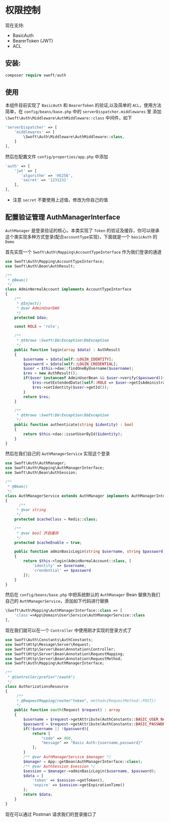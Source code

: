 # 权限控制
现在支持:
- BasicAuth 
- BearerToken (JWT)
- ACL

## 安装:
  
```php
composer require swoft/auth
```
  
## 使用

本组件目前实现了 `BasicAuth` 和 `BearerToken` 的验证,以及简单的 `ACL`，使用方法简单，在 `config/beans/base.php` 中的 `serverDispatcher.middlewares` 里 添加 `\Swoft\Auth\Middleware\AuthMiddleware::class` 中间件，如下

```php
'serverDispatcher' => [
    'middlewares' => [
        \Swoft\Auth\Middleware\AuthMiddleware::class,
    ]
],
```

然后在配置文件 `config/properties/app.php` 中添加

```php
'auth' => [
    'jwt' => [
       'algorithm' => 'HS256',
       'secret' => '1231231'
    ],
],
```
- 注意 `secret` 不要使用上述值，修改为你自己的值

## 配置验证管理 AuthManagerInterface

`AuthManager` 是登录验证的核心，本类实现了 `Token` 的验证及缓存，你可以继承这个类实现多种方式登录(配合`accountType`实现)，下面就是一个 `basicAuth` 的 `Demo`

首先实现一个 `Swoft\Auth\Mapping\AccountTypeInterface` 作为我们登录的通道

```php
use Swoft\Auth\Mapping\AccountTypeInterface;
use Swoft\Auth\Bean\AuthResult;

/**
 * @Bean()
 */
class AdminNormalAccount implements AccountTypeInterface
{
    /**
     * @Inject()
     * @var AdminUserDAO
     */
    protected $dao;

    const ROLE = 'role';

    /**
     * @throws \Swoft\Db\Exception\DbException
     */
    public function login(array $data) : AuthResult
    {
        $username = $data[self::LOGIN_IDENTITY];
        $password = $data[self::LOGIN_CREDENTIAL];
        $user = $this->dao::findOneByUsername($username);
        $res = new AuthResult();
        if($user instanceof AdminUserBean && $user->verify($password)){
            $res->setExtendedData([self::ROLE => $user->getIsAdministrator()]);
            $res->setIdentity($user->getId());
        }
        return $res;
    }

    /**
     * @throws \Swoft\Db\Exception\DbException
     */
    public function authenticate(string $identity) : bool
    {
        return $this->dao::issetUserById($identity);
    }
}
```

然后在我们自己的 `AuthManagerService` 实现这个登录

```php
use Swoft\Auth\AuthManager;
use Swoft\Auth\Mapping\AuthManagerInterface;
use Swoft\Auth\Bean\AuthSession;

/**
 * @Bean()
 */
class AuthManagerService extends AuthManager implements AuthManagerInterface
{
      /**
     * @var string
     */
    protected $cacheClass = Redis::class;

    /**
     * @var bool 开启缓存
     */
    protected $cacheEnable = true;

    public function adminBasicLogin(string $username, string $password) : AuthSession
    {
        return $this->login(AdminNormalAccount::class, [
            'identity' => $username,
            'crendential' => $password
        ]);
    }
}
```

然后在 `config/beans/base.php` 中把系统默认的 `AuthManager` Bean 替换为我们自己的 `AuthManagerService`，添加如下代码进行替换

```php
\Swoft\Auth\Mapping\AuthManagerInterface::class => [
    'class'=>App\Domain\User\Service\AuthManagerService::class
],
```

现在我们就可以在一个 `Controller` 中使用刚才实现的登录方式了

```php
use Swoft\Auth\Constants\AuthConstants;
use Swoft\Http\Message\Server\Request;
use Swoft\Http\Server\Bean\Annotation\Controller;
use Swoft\Http\Server\Bean\Annotation\RequestMapping;
use Swoft\Http\Server\Bean\Annotation\RequestMethod;
use Swoft\Auth\Mapping\AuthManagerInterface;

/**
 * @Controller(prefix="/oauth")
 */
class AuthorizationsResource
{
     /**
     * @RequestMapping(route="token", method={RequestMethod::POST})
     */
    public function oauth(Request $request) : array
    {
        $username = $request->getAttribute(AuthConstants::BASIC_USER_NAME) ?? '';
        $password = $request->getAttribute(AuthConstants::BASIC_PASSWORD) ?? '';
        if(!$username || !$password){
            return [
                "code" => 400,
                "message" => "Basic Auth:{username,password}"
            ];
        }
        /** @var AuthManagerService $manager */
        $manager = App::getBean(AuthManagerInterface::class);
        /** @var AuthSession $session */
        $session = $manager->adminBasicLogin($username, $password);
        $data = [
            'token' => $session->getToken(),
            'expire' => $session->getExpirationTime()
        ];
        return $data;
    }
}

```

现在可以通过 Postman 请求我们的登录接口了
